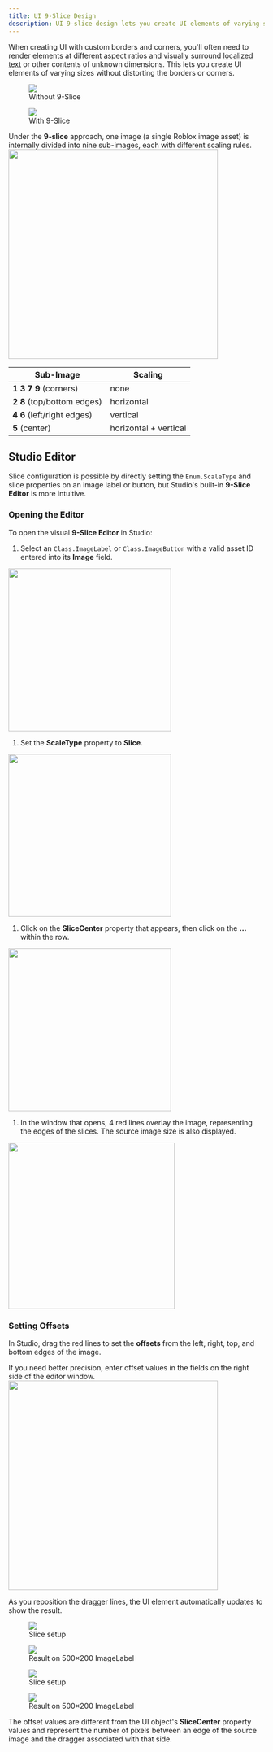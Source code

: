 ```yaml
---
title: UI 9-Slice Design
description: UI 9-slice design lets you create UI elements of varying sizes without distorting the borders or corners.
---
```


When creating UI with custom borders and corners, you'll often need to render elements at different aspect ratios and visually surround [localized text](../production/localization/index.md) or other contents of unknown dimensions.
This lets you create UI elements of varying sizes without distorting the borders or corners.

<GridContainer numColumns="2">
  <figure>
    <img src="../assets/ui/9-slice/9-Slice-Comparison-Without.png" />
    <figcaption>Without 9-Slice</figcaption>
  </figure>
  <figure>
    <img src="../assets/ui/9-slice/9-Slice-Comparison-With.png" />
    <figcaption>With 9-Slice</figcaption>
  </figure>
</GridContainer>

Under the **9-slice** approach, one image (a single Roblox image asset) is
internally divided into nine sub-images, each with different scaling rules.
<img src="../assets/ui/9-slice/9-Slice-Concept-Diagram.png" width="412" />

<table>
    <thead>
        <tr>
            <th>Sub-Image</th>
            <th>Scaling</th>
        </tr>
    </thead>
    <tbody>
        <tr>
            <td><strong>1</strong> <strong>3</strong> <strong>7</strong> <strong>9</strong> (corners)</td>
            <td>none</td>
        </tr>
        <tr>
            <td><strong>2</strong> <strong>8</strong> (top/bottom edges)</td>
            <td>horizontal</td>
        </tr>
        <tr>
            <td><strong>4</strong> <strong>6</strong> (left/right edges)</td>
            <td>vertical</td>
        </tr>
        <tr>
            <td><strong>5</strong> (center)</td>
            <td>horizontal + vertical</td>
        </tr>
    </tbody>
</table>

## Studio Editor

Slice configuration is possible by directly setting the `Enum.ScaleType` and slice properties on an image label or button, but Studio's built-in **9-Slice Editor** is more intuitive.

### Opening the Editor

To open the visual **9-Slice Editor** in Studio:

1. Select an `Class.ImageLabel` or `Class.ImageButton` with a valid asset ID entered into its **Image** field.

  <img src="../assets/ui/9-slice/9-Slice-Properties-Image.png" width="320" />

1. Set the **ScaleType** property to **Slice**.

  <img src="../assets/ui/9-slice/9-Slice-Properties-ScaleType.png" width="320" />

1. Click on the **SliceCenter** property that appears, then click on the **&hellip;** within the row.

  <img src="../assets/ui/9-slice/9-Slice-Properties-SliceCenter.png" width="320" />

1. In the window that opens, 4 red lines overlay the image, representing the edges of the slices. The source image size is also displayed.

  <img src="../assets/ui/9-slice/9-Slice-Editor-View.png" width="327" />

### Setting Offsets

In Studio, drag the red lines to set the **offsets** from the left, right, top,
and bottom edges of the image.

<Alert severity="info">
If you need better precision, enter offset values
in the fields on the right side of the editor window.
</Alert>

<img src="../assets/ui/9-slice/9-Slice-Offset-Diagram.png" width="412" />

As you reposition the dragger lines, the UI element automatically updates to show the result.

<GridContainer numColumns="2">
  <figure>
    <img src="../assets/ui/9-slice/9-Slice-Example-A-Editor.png" />
    <figcaption>Slice setup</figcaption>
  </figure>
  <figure>
    <img src="../assets/ui/9-slice/9-Slice-Example-A-ImageLabel.png" />
    <figcaption>Result on 500×200 ImageLabel</figcaption>
  </figure>
</GridContainer>

<GridContainer numColumns="2">
  <figure>
    <img src="../assets/ui/9-slice/9-Slice-Example-B-Editor.png" />
    <figcaption>Slice setup</figcaption>
  </figure>
  <figure>
    <img src="../assets/ui/9-slice/9-Slice-Example-B-ImageLabel.png" />
    <figcaption>Result on 500×200 ImageLabel</figcaption>
  </figure>
</GridContainer>

<Alert severity="warning">
The offset values are different from the UI object's <strong>SliceCenter</strong> property values and represent the number of pixels between an edge of the source image and the dragger associated with that side.
</Alert>

